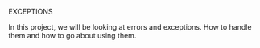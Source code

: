 EXCEPTIONS

In this project, we will be looking at errors and exceptions.
How to handle them and how to go about using them.
